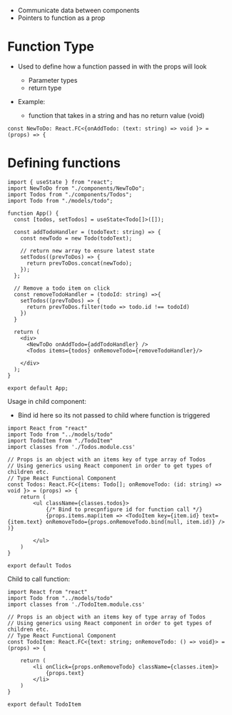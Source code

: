 - Communicate data between components
- Pointers to function as a prop

# Function Type

- Used to define how a function passed in with the props will look
	- Parameter types 
	- return type

- Example:
	- function that takes in a string and has no return value (void)

```TSX
const NewToDo: React.FC<{onAddTodo: (text: string) => void }> = (props) => {
```

# Defining functions

```TSX
import { useState } from "react";
import NewToDo from "./components/NewToDo";
import Todos from "./components/Todos";
import Todo from "./models/todo";

function App() {
  const [todos, setTodos] = useState<Todo[]>([]);

  const addTodoHandler = (todoText: string) => {
    const newTodo = new Todo(todoText);

    // return new array to ensure latest state
    setTodos((prevToDos) => {
      return prevToDos.concat(newTodo);
    });
  };

  // Remove a todo item on click
  const removeTodoHandler = (todoId: string) =>{
    setTodos((prevToDos) => {
      return prevToDos.filter(todo => todo.id !== todoId)
    })
  }

  return (
    <div>
      <NewToDo onAddTodo={addTodoHandler} />
      <Todos items={todos} onRemoveTodo={removeTodoHandler}/>
      
    </div>
  );
}

export default App;

```

Usage in child component:
- Bind id here so its not passed to child where function is triggered

```TSX
import React from "react"
import Todo from "../models/todo"
import TodoItem from "./TodoItem"
import classes from './Todos.module.css'

// Props is an object with an items key of type array of Todos
// Using generics using React component in order to get types of children etc.
// Type React Functional Component
const Todos: React.FC<{items: Todo[]; onRemoveTodo: (id: string) => void }> = (props) => {
    return (
        <ul className={classes.todos}>
            {/* Bind to precpnfigure id for function call */}
            {props.items.map(item => <TodoItem key={item.id} text={item.text} onRemoveTodo={props.onRemoveTodo.bind(null, item.id)} /> )}
           
        </ul>
    )
}

export default Todos
```

Child to call function:

```TSX
import React from "react"
import Todo from "../models/todo"
import classes from './TodoItem.module.css'

// Props is an object with an items key of type array of Todos
// Using generics using React component in order to get types of children etc.
// Type React Functional Component
const TodoItem: React.FC<{text: string; onRemoveTodo: () => void}> = (props) => {

    return (
        <li onClick={props.onRemoveTodo} className={classes.item}>
            {props.text}
        </li>
    )
}

export default TodoItem
```



